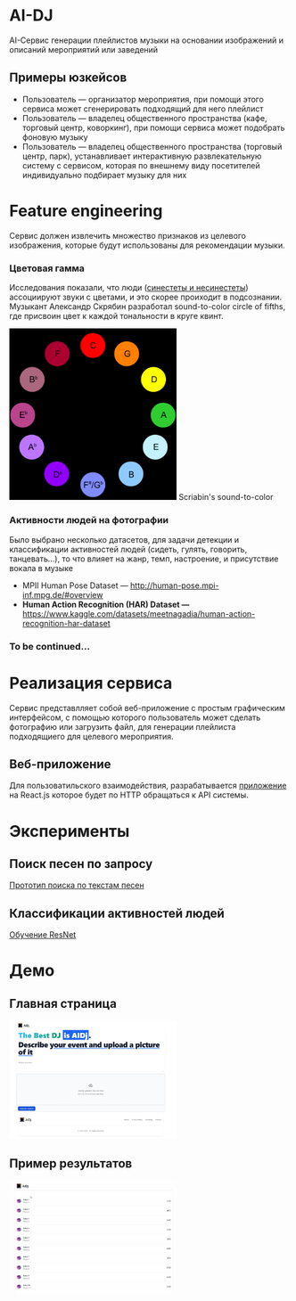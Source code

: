 # AI-DJ

AI-Сервис генерации плейлистов музыки на основании изображений и описаний мероприятий или заведений

## Примеры юзкейсов

- Пользователь — организатор мероприятия, при помощи этого сервиса может сгенерировать подходящий для него плейлист
- Пользователь — владелец общественного пространства (кафе, торговый центр, коворкинг), при помощи сервиса может подобрать фоновую музыку
- Пользователь — владелец общественного пространства (торговый центр, парк), устанавливает интерактивную развлекательную систему с сервисом, которая по внешнему виду посетителей индивидуально подбирает музыку для них

# Feature engineering

Сервис должен извлечить множество признаков из целевого изображения, которые будут использованы для рекомендации музыки. 

### Цветовая гамма

Исследования показали, что люди ([синестеты и несинестеты](https://ru.wikipedia.org/wiki/%D0%A1%D0%B8%D0%BD%D0%B5%D1%81%D1%82%D0%B5%D0%B7%D0%B8%D1%8F)) ассоциируют звуки с цветами, и это скорее проиходит в подсознании. Музыкант Александр Скрябин разработал sound-to-color circle of fifths, где присвоин цвет к каждой тональности в круге квинт.

<img src="images/colortosound.png" alt="drawing" width="300"/>
Scriabin's sound-to-color 

### Активности людей на фотографии

Было выбрано несколько датасетов, для задачи детекции и классификации активностей людей (сидеть, гулять, говорить, танцевать…), то что влияет на жанр, темп, настроение, и присутствие вокала в музыке

- MPII Human Pose Dataset — http://human-pose.mpi-inf.mpg.de/#overview
- ****Human Action Recognition (HAR) Dataset —**** https://www.kaggle.com/datasets/meetnagadia/human-action-recognition-har-dataset
### To be continued…

# Реализация сервиса

Сервис представлляет собой веб-приложение с простым графическим интерфейсом, с помощью которого пользователь может сделать фотографию или загрузить файл, для генерации плейлиста подходящиего для целевого мероприятия. 

## Веб-приложение

Для пользоватильского взаимодействия, разрабатывается [приложение](https://github.com/MulhamShaheen/AI-DJ/tree/frontend) на React.js которое будет по HTTP обращаться к API системы.

# Эксперименты

## Поиск песен по запросу

[Прототип поиска по текстам песен](https://colab.research.google.com/drive/1-H0D_RljalRm_CjWGgyferDdBFaxziv_?usp=sharing)


## Классификации активностей людей

[Обучение ResNet](https://colab.research.google.com/drive/1qkxuD9yYbE-79tDIxeQM3vBVfsIxdtXz?usp=sharing)

# Демо

## Главная страница

<img src="images/main.png" alt="drawing" width="300"/>

## Пример результатов 

<img src="images/playlist.png" alt="drawing" width="300"/>


